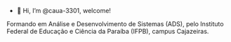 - 👋 Hi, I’m @caua-3301, welcome!
 <p>Formando em Análise e Desenvolvimento de Sistemas (ADS), pelo Instituto Federal de Educação e Ciência da Paraíba (IFPB), campus Cajazeiras.</p>

<!---
caua-3301/caua-3301 is a ✨ special ✨ repository because its `README.md` (this file) appears on your GitHub profile.
You can click the Preview link to take a look at your changes.
--->
